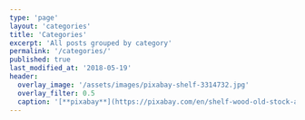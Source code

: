 ```yaml
---
type: 'page'
layout: 'categories'
title: 'Categories'
excerpt: 'All posts grouped by category'
permalink: '/categories/'
published: true
last_modified_at: '2018-05-19'
header:
  overlay_image: '/assets/images/pixabay-shelf-3314732.jpg'
  overlay_filter: 0.5
  caption: '[**pixabay**](https://pixabay.com/en/shelf-wood-old-stock-archive-3314732/)'
---
```

